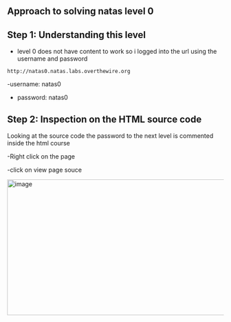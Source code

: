## Approach to solving natas level 0
## Step 1: Understanding this level
- level 0 does not have content to work so i logged into the url using the username and password
 ```
 http://natas0.natas.labs.overthewire.org
```
 -username: natas0
- password: natas0
  
## Step 2: Inspection on the HTML source code
Looking at the source code the password to the next level is commented inside the html course

-Right click on the page 

-click on view page souce

<img width="1081" height="315" alt="image" src="https://github.com/user-attachments/assets/a8261e29-e240-486a-a63c-6f0b32a7f077" />



<!-- 0nzCigAq7t2iALyvU9xcHlYN4MlkIwlq -->







